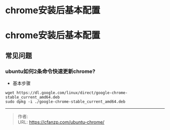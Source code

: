 # chrome安装后基本配置


<!--more-->
# chrome安装后基本配置

## 常见问题
### ubuntu如何2条命令快速更新chrome?
- 基本步骤
```
wget https://dl.google.com/linux/direct/google-chrome-stable_current_amd64.deb
sudo dpkg -i ./google-chrome-stable_current_amd64.deb
```


---

> 作者:   
> URL: https://cfanzp.com/ubuntu-chrome/  

